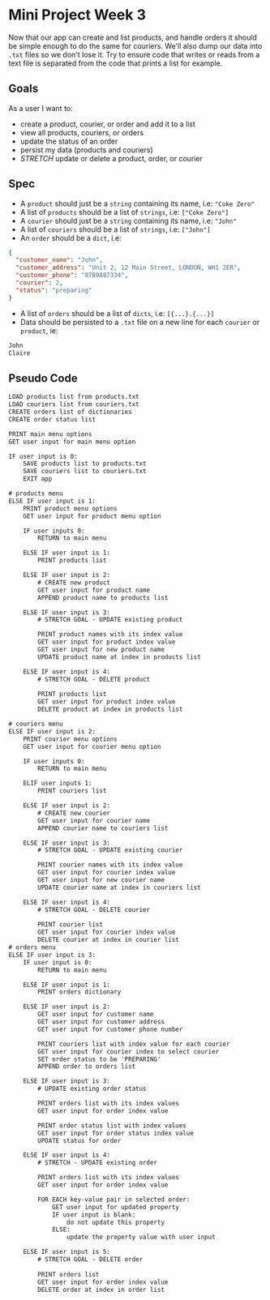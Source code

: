# Mini Project Week 3

Now that our app can create and list products, and handle orders it should be simple enough to do the same for couriers. We'll also dump our data into `.txt` files so we don't lose it. Try to ensure code that writes or reads from a text file is separated from the code that prints a list for example.

## Goals

As a user I want to:

- create a product, courier, or order and add it to a list
- view all products, couriers, or orders
- update the status of an order
- persist my data (products and couriers)
- _STRETCH_ update or delete a product, order, or courier

## Spec

- A `product` should just be a `string` containing its name, i.e: `"Coke Zero"`
- A list of `products` should be a list of `strings`, i.e: `["Coke Zero"]`
- A `courier` should just be a `string` containing its name, i.e: `"John"`
- A list of `couriers` should be a list of `strings`, i.e: `["John"]`
- An `order` should be a `dict`, i.e:

```json
{
  "customer_name": "John",
  "customer_address": "Unit 2, 12 Main Street, LONDON, WH1 2ER",
  "customer_phone": "0789887334",
  "courier": 2,
  "status": "preparing"
}
```

- A list of `orders` should be a list of `dicts`, i.e: `[{...}.{...}]`
- Data should be persisted to a `.txt` file on a new line for each `courier` or `product`, ie:

```txt
John
Claire
```

## Pseudo Code

```txt
LOAD products list from products.txt
LOAD couriers list from couriers.txt
CREATE orders list of dictionaries      
CREATE order status list                

PRINT main menu options
GET user input for main menu option

IF user input is 0:
    SAVE products list to products.txt
    SAVE couriers list to couriers.txt
    EXIT app

# products menu
ELSE IF user input is 1:
    PRINT product menu options
    GET user input for product menu option

    IF user inputs 0:
        RETURN to main menu

    ELSE IF user input is 1:
        PRINT products list

    ELSE IF user input is 2:
        # CREATE new product
        GET user input for product name
        APPEND product name to products list

    ELSE IF user input is 3: 
        # STRETCH GOAL - UPDATE existing product

        PRINT product names with its index value
        GET user input for product index value
        GET user input for new product name
        UPDATE product name at index in products list

    ELSE IF user input is 4:
        # STRETCH GOAL - DELETE product
        
        PRINT products list
        GET user input for product index value
        DELETE product at index in products list

# couriers menu
ELSE IF user input is 2:
    PRINT courier menu options
    GET user input for courier menu option

    IF user inputs 0:
        RETURN to main menu

    ELIF user inputs 1:
        PRINT couriers list

    ELSE IF user input is 2:
        # CREATE new courier
        GET user input for courier name
        APPEND courier name to couriers list

    ELSE IF user input is 3: 
        # STRETCH GOAL - UPDATE existing courier

        PRINT courier names with its index value
        GET user input for courier index value
        GET user input for new courier name
        UPDATE courier name at index in couriers list

    ELSE IF user input is 4:
        # STRETCH GOAL - DELETE courier
            
        PRINT courier list
        GET user input for courier index value
        DELETE courier at index in courier list
# orders menu 
ELSE IF user input is 3:
    IF user input is 0:
        RETURN to main menu

    ELSE IF user input is 1:
        PRINT orders dictionary

    ELSE IF user input is 2:
        GET user input for customer name
        GET user input for customer address
        GET user input for customer phone number

        PRINT couriers list with index value for each courier
        GET user input for courier index to select courier
        SET order status to be 'PREPARING'
        APPEND order to orders list

    ELSE IF user input is 3:
        # UPDATE existing order status

        PRINT orders list with its index values
        GET user input for order index value

        PRINT order status list with index values
        GET user input for order status index value
        UPDATE status for order

    ELSE IF user input is 4:
        # STRETCH - UPDATE existing order

        PRINT orders list with its index values
        GET user input for order index value

        FOR EACH key-value pair in selected order:
            GET user input for updated property
            IF user input is blank:
                do not update this property
            ELSE:
                update the property value with user input

    ELSE IF user input is 5:
        # STRETCH GOAL - DELETE order
                    
        PRINT orders list
        GET user input for order index value
        DELETE order at index in order list
```
